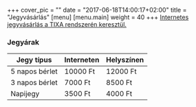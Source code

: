 +++
cover_pic = ""
date = "2017-06-18T14:00:17+02:00"
title = "Jegyvásárlás"
[menu]
     [menu.main]
        weight = 40
+++
[Internetes jegyvásárlás a TIXA rendszerén keresztül.](https://tixa.hu/tufokanfesztival2017)

### Jegyárak

|Jegy típus|	Interneten|	Helyszínen|
|------------|-----------|-----------|
|5 napos bérlet|10000 Ft|	12000 Ft|
|3 napos bérlet|	7000 Ft|	8500 Ft|
|Napijegy	|3500 Ft	|4000 Ft|

